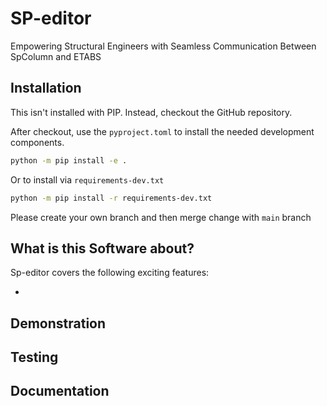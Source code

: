 # SP-editor

Empowering Structural Engineers with Seamless Communication Between SpColumn and ETABS

## Installation

This isn't installed with PIP. Instead,
checkout the GitHub repository.

After checkout, use the ``pyproject.toml``
to install the needed development components.

```bash
python -m pip install -e .
```

Or to install via ``requirements-dev.txt``

```bash
python -m pip install -r requirements-dev.txt
```
Please create your own branch and then merge change with ``main`` branch
## What is this Software about?

Sp-editor covers the following exciting features:

*

## Demonstration

## Testing

## Documentation
